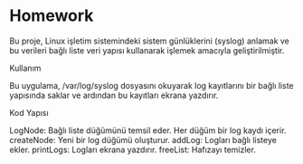 # Homework
Bu proje, Linux işletim sistemindeki sistem günlüklerini (syslog) anlamak ve bu verileri bağlı liste veri yapısı kullanarak işlemek amacıyla geliştirilmiştir.

Kullanım


Bu uygulama, /var/log/syslog dosyasını okuyarak log kayıtlarını bir bağlı liste yapısında saklar ve ardından bu kayıtları ekrana yazdırır.



Kod Yapısı


LogNode: Bağlı liste düğümünü temsil eder. Her düğüm bir log kaydı içerir.
createNode: Yeni bir log düğümü oluşturur.
addLog: Logları bağlı listeye ekler.
printLogs: Logları ekrana yazdırır.
freeList: Hafızayı temizler.
